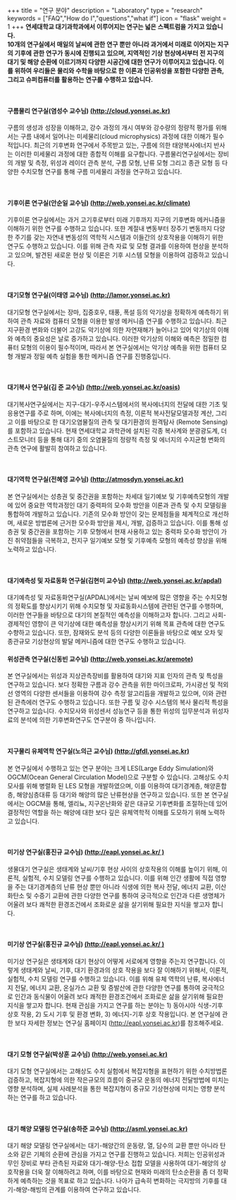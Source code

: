 +++
title = "연구 분야"
description = "Laboratory"
type = "research"
keywords = ["FAQ","How do I","questions","what if"]
icon = "flask"
weight = 1
+++
**연세대학교 대기과학과에서 이루어지는 연구는 넓은 스펙트럼을 가지고 있습니다.**  
**10개의 연구실에서 매일의 날씨에 관한 연구 뿐만 아니라 과거에서 미래로 이어지는 지구의 기후에 관한 연구가 동시에 진행되고 있으며,
지역적인 기상 현상에서부터 전 지구의 대기 및 해양 순환에 이르기까지 다양한 시공간에 대한 연구가 이루어지고 있습니다.
이를 위하여 우리들은 물리와 수학을 바탕으로 한 이론과 인공위성을 포함한 다양한 관측, 그리고 슈퍼컴퓨터를 활용하는 연구를 수행하고 있습니다.**

<!--more-->
<div class='image'>
<img src="/img/cbackground.jpg" class="img-responsive" alt="">
</div>

<br>

#### 구름물리 연구실(염성수 교수님) [(http://cloud.yonsei.ac.kr)](http://cloud.yonsei.ac.kr)
구름의 생성과 성장을 이해하고, 강수 과정의 개시 여부와 강수량의 정량적 평가를 위해서는 구름 내에서 일어나는 미세물리(cloud microphysics) 과정에 대한 이해가 필수적입니다. 최근의 기후변화 연구에서 주목받고 있는, 구름에 의한 태양복사에너지 반사는 이러한 미세물리 과정에 대한 종합적 이해를 요구합니다. 구름물리연구실에서는 장비의 개발 및 측정, 위성과 레이더 관측 분석, 구름 모형, 난류 모형 그리고 종관 모형 등 다양한 수치모형 연구를 통해 구름 미세물리 과정을 연구하고 있습니다.

<br>

#### 기후이론 연구실(안순일 교수님) [(http://web.yonsei.ac.kr/climate)](http://web.yonsei.ac.kr/climate)

 기후이론 연구실에서는 과거 고기후로부터 미래 기후까지 지구의 기후변화 메커니즘을 이해하기 위한 연구를 수행하고 있습니다. 또한 계절내 변동부터 장주기 변동까지 다양한 주기를 갖는 자연내 변동성의 역학적 시스템과 이들간의 상호작용을 이해하기 위한 연구도 수행하고 있습니다. 이를 위해 관측 자료 및 모형 결과를 이용하여 현상을 분석하고 있으며, 발견된 새로운 현상 및 이론은 기후 시스템 모형을 이용하여 검증하고 있습니다.

<br>

#### 대기모형 연구실(이태영 교수님) [(http://lamor.yonsei.ac.kr)](http://lamor.yonsei.ac.kr)

 대기모형 연구실에서는 장마, 집중호우, 태풍, 폭설 등의 악기상을 정확하게 예측하기 위하여 관측 자료와 컴퓨터 모형을 이용한 발생 메커니즘 연구를 수행하고 있습니다. 최근 지구환경 변화와 더불어 고강도 악기상에 의한 자연재해가 늘어나고 있어 악기상의 이해와 예측의 중요성은 날로 증가하고 있습니다. 이러한 악기상의 이해와 예측은 정밀한 컴퓨터 모형의 이용이 필수적이며, 따라서 본 연구실에서는 악기상 예측을 위한 컴퓨터 모형 개발과 정밀 예측 실험을 통한 메커니즘 연구를 진행중입니다.

<br>

#### 대기복사 연구실(김 준 교수님) [(http://web.yonsei.ac.kr/oasis)](http://web.yonsei.ac.kr/oasis)

대기복사연구실에서는 지구-대기-우주시스템에서의 복사에너지의 전달에 대한 기초 및 응용연구를 주로 하며, 이에는 복사에너지의 측정, 이론적 복사전달모델과정 계산, 그리고 이를 바탕으로 한 대기오염물질의 관측 및 대기환경의 원격탐사 (Remote Sensing)를 포함하고 있습니다. 현재 연세대학교 과학관에 설치된 각종 복사계와 분광광도계, 더스트모니터 등을 통해 대기 중의 오염물질의 정량적 측정 및 에너지의 수지균형 변화의 관측 연구에 활발히 참여하고 있습니다.

<br>

#### 대기역학 연구실(전혜영 교수님) [(http://atmosdyn.yonsei.ac.kr)](http://atmosdyn.yonsei.ac.kr)

본 연구실에서는 성층권 및 중간권을 포함하는 차세대 일기예보 및 기후예측모형의 개발에 있어 중요한 역학과정인 대기 중력파의 모수화 방안을 이론과 관측 및 수치 모델링을 통합하여 개발하고 있습니다. 기존의 모수화 방안이 갖는 문제점들을 체계적으로 개선하며, 새로운 방법론에 근거한 모수화 방안을 제시, 개발, 검증하고 있습니다. 이를 통해 성층권 및 중간권을 포함하는 기후 모형에서 현재 사용하고 있는 중력파 모수화 방안이 가진 취약점들을 극복하고, 전지구 일기예보 모형 및 기후예측 모형의 예측성 향상을 위해 노력하고 있습니다.


<br>

#### 대기예측성 및 자료동화 연구실(김현미 교수님) [(http://web.yonsei.ac.kr/apdal)](http://web.yonsei.ac.kr/apdal)
대기예측성 및 자료동화연구실(APDAL)에서는 날씨 예보에 많은 영향을 주는 수치모형의 정확도를 향상시키기 위해 수치모형 및 자료동화시스템에 관련된 연구를 수행하며, 이러한 연구들을 바탕으로 대기의 본질적인 예측성을 이해하고자 합니다. 그리고 사회-경제적인 영향이 큰 악기상에 대한 예측성을 향상시키기 위해 목표 관측에 대한 연구도 수향하고 있습니다. 또한, 잠재와도 분석 등의 다양한 이론들을 바탕으로 예보 오차 및 종관규모 기상현상의 발달 메커니즘에 대한 연구도 수행하고 있습니다.



#### 위성관측 연구실(신동빈 교수님) [(http://web.yonsei.ac.kr/aremote)](http://web.yonsei.ac.kr/aremote)
본 연구실에서는 위성과 지상관측장비를 활용하여 대기와 지표 인자의 관측 및 특성을 연구하고 있습니다. 보다 정확한 구름과 강수 관측을 위한 마이크로파, 가시광선 및 적외선 영역의 다양한 센서들을 이용하여 강수 측정 알고리듬을 개발하고 있으며, 이와 관련된 관측에러 연구도 수행하고 있습니다. 또한 구름 및 강수 시스템의 복사 물리적 특성을 연구하고 있습니다. 수치모사와 위성센서 성능연구 등을 통한 위성의 임무분석과 위성자료의 분석에 의한 기후변화연구도 연구분야 중 하나입니다.

<br>

#### 지구물리 유체역학 연구실(노의근 교수님) [(http://gfdl.yonsei.ac.kr)](http://gfdl.yonsei.ac.kr)
본 연구실에서 수행하고 있는 연구 분야는 크게 LES(Large Eddy Simulation)와 OGCM(Ocean General Circulation Model)으로 구분할 수 있습니다. 고해상도 수치모사를 위해 병렬화 된 LES 모형을 개발하였으며, 이를 이용하여 대기경계층, 해양혼합층, 해양심층대류 등 대기와 해양의 많은 난류현상을 연구하고 있습니다. 또한 본 연구실에서는 OGCM을 통해, 엘리뇨, 지구온난화와 같은 대규모 기후변화를 조절하는데 있어 결정적인 역할을 하는 해양에 대한 보다 깊은 유체역학적 이해를 도모하기 위해 노력하고 있습니다.


<br>

#### 미기상 연구실(홍진규 교수님) [(http://eapl.yonsei.ac.kr/ )](http://eapl.yonsei.ac.kr)
생물대기 연구실은 생태계와 날씨/기후 현상 사이의 상호작용의 이해를 높이기 위해, 이론적, 실험적, 수치 모델링 연구를 수행하고 있습니다. 이를 위해 인간 생활에 직접 영향을 주는 대기경계층의 난류 현상 뿐만 아니라 식생에 의한 복사 전달, 에너지 교환, 이산화탄소 및 수증기 교환에 관한 다양한 연구를 통하여 궁극적으로 인간과 다른 생명체가 어울려 보다 쾌적한 환경조건에서 조화로운 삶을 살기위해 필요한 지식을 쌓고자 합니다.

<br>

#### 미기상 연구실(홍진규 교수님) [(http://eapl.yonsei.ac.kr/ )](http://eapl.yonsei.ac.kr)

미기상 연구실은 생태계와 대기 현상이 어떻게 서로에게 영향을 주는지 연구합니다. 이렇게 생태계와 날씨, 기후, 대기 환경과의 상호 작용을 보다 잘 이해하기 위해서, 이론적, 실험적, 수치 모델링 연구를 수행하고 있습니다. 이를 위해 유체 역학의 난류, 복사에너지 전달, 에너지 교환, 온실가스 교환 및 증발산에 관한 다양한 연구를 통하여 궁극적으로 인간과 동식물이 어울려 보다 쾌적한 환경조건에서 조화로운 삶을 살기위해 필요한 지식을 쌓고자 합니다. 현재 관심을 가지고 연구를 하는 분야는 1) 동아시아 식생-기후 상호 작용, 2) 도시 기후 및 환경 변화, 3) 에너지-기후 상호 작용입니다. 본 연구실에 관한 보다 자세한 정보는 연구실 홈페이지 (http://eapl.yonsei.ac.kr)를 참조해주세요.

<br>

#### 대기 모형 연구실(박상훈 교수님) [(http://web.yonsei.ac.kr)](http://web.yonsei.ac.kr)
대기 모형 연구실에서는 고해상도 수치 실험에서 복잡지형을 표현하기 위한 수치방법론 검증하고, 복잡지형에 의한 작은규모의 흐름이 중규모 운동의 에너지 전달방법에 미치는 영향 분석하며, 실제 사례분석을 통한 복잡지형이 중규모 기상현상에 미치는 영향 분석하는 연구를 하고 있습니다.

<br>

#### 대기 해양 모델링 연구실(송하준 교수님) [(http://asml.yonsei.ac.kr)](http://hajsong.github.io)
대기 해양 모델링 연구실에서는 대기-해양간의 운동량, 열, 담수의 교환 뿐만 아니라 탄소와 같은 기체의 순환에 관심을 가지고 연구를 진행하고 있습니다. 저희는 인공위성과 무인 장비로 부타 관측된 자료와 대기-해양-탄소 접합 모델을 사용하여 대기-해양의 상호작용을 더욱 잘 이해하려고 하며, 이를 바탕으로 현재와 미래의 탄소순환을 좀 더 정확하게 예측하는 것을 목표로 하고 있습니다. 나아가 급속히 변화하는 극지방의 기후를 대기-해양-해빙의 관계를 이용하여 연구하고 있습니다.  
